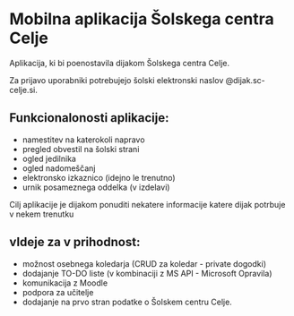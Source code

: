 # Mobilna aplikacija Šolskega centra Celje

Aplikacija, ki bi poenostavila dijakom Šolskega centra Celje.

Za prijavo uporabniki potrebujejo šolski elektronski naslov @dijak.sc-celje.si.

## Funkcionalonosti aplikacije:
 - namestitev na katerokoli napravo
 - pregled obvestil na šolski strani
 - ogled jedilnika
 - ogled nadomeščanj
 - elektronsko izkaznico (idejno le trenutno)
 - urnik posameznega oddelka (v izdelavi)

Cilj aplikacije je dijakom ponuditi nekatere informacije katere dijak potrbuje v nekem trenutku


## vIdeje za v prihodnost:
 - možnost osebnega koledarja (CRUD za koledar - private dogodki)
 - dodajanje TO-DO liste (v kombinaciji z MS API - Microsoft Opravila)
 - komunikacija z Moodle
 - podpora za učitelje
 - dodajanje na prvo stran podatke o Šolskem centru Celje.


